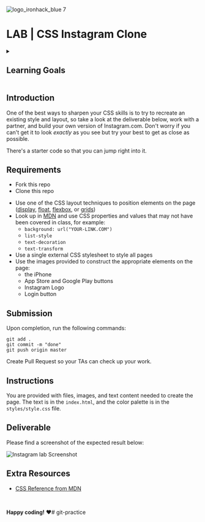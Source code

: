 ![logo_ironhack_blue 7](https://user-images.githubusercontent.com/23629340/40541063-a07a0a8a-601a-11e8-91b5-2f13e4e6b441.png)

# LAB | CSS Instagram Clone

<details>
  <summary>
   <h2>Learning Goals</h2>
  </summary>

   This exercise allows you to practice and apply the concepts and techniques taught in class. 

  Upon completion of this exercise, you will be able to:

  - Develop a simple webpage based on provided design and assets.
  - Create and link an external CSS stylesheet with an HTML document.
  - Use the CSS `position`  property to position elements on a webpage.
  - Use *Flexbox* to layout and position elements on a webpage.
  - Display images in a webpage using HTML image tags and CSS `background`  property.
  - Use MDN as a reference to look up and apply CSS properties not covered in class, such as `list-style` , `text-decoration` , `text-transform` , etc.
  - Submit completed work using Git and GitHub by creating a Pull Request.

  <br>
  <hr> 

</details>

## Introduction

One of the best ways to sharpen your CSS skills is to try to recreate an existing style and layout, so take a look at the deliverable below, work with a partner, and build your own version of Instagram.com. Don't worry if you can't get it to look _exactly_ as you see but try your best to get as close as possible.

There's a starter code so that you can jump right into it.

## Requirements

- Fork this repo
- Clone this repo

* Use one of the CSS layout techniques to position elements on the page ([display](https://developer.mozilla.org/en-US/docs/Web/CSS/display), [float](https://developer.mozilla.org/en-US/docs/Web/CSS/float), [flexbox](https://developer.mozilla.org/en-US/docs/Learn/CSS/CSS_layout/Flexbox), or [grids](https://developer.mozilla.org/en-US/docs/Learn/CSS/CSS_layout/Grids))
* Look up in [MDN](https://developer.mozilla.org/en/) and use CSS properties and values that may not have been covered in class, for example:
  - `background: url("YOUR-LINK.COM")`
  - `list-style`
  - `text-decoration`
  - `text-transform`
* Use a single external CSS stylesheet to style all pages
* Use the images provided to construct the appropriate elements on the page:
  - the iPhone
  - App Store and Google Play buttons
  - Instagram Logo
  - Login button

## Submission

Upon completion, run the following commands:

```
git add .
git commit -m "done"
git push origin master
```

Create Pull Request so your TAs can check up your work.

## Instructions

You are provided with files, images, and text content needed to create the page. The text is in the `index.html`, and the color palette is in the `styles/style.css` file.

## Deliverable

Please find a screenshot of the expected result below:

![Instagram lab Screenshot](https://i.imgur.com/DQ9fk1u.png)

## Extra Resources

- [CSS Reference from MDN](https://developer.mozilla.org/en-US/docs/Web/CSS)

<br>

**Happy coding!** :heart:# git-practice
